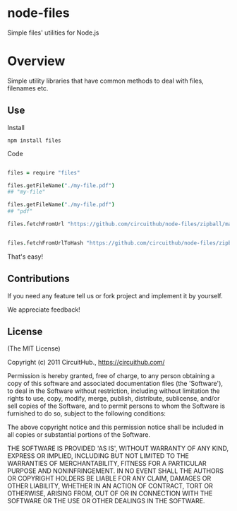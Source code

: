 node-files
==========

Simple files' utilities for Node.js

# Overview

Simple utility libraries that have common methods to deal with files, filenames etc.

## Use

Install

`npm install files`


Code

``` coffee

files = require "files"

files.getFileName("./my-file.pdf")
## "my-file"

files.getFileName("./my-file.pdf")
## "pdf"

files.fetchFromUrl "https://github.com/circuithub/node-files/zipball/master", "./download", (err, path) -> ...


files.fetchFromUrlToHash "https://github.com/circuithub/node-files/zipball/master", "./download",  ".zip", (err, path) -> ...

```

That's easy!


## Contributions

If you need any feature tell us or fork project and implement it by yourself.

We appreciate feedback!

## License

(The MIT License)

Copyright (c) 2011 CircuitHub., https://circuithub.com/

Permission is hereby granted, free of charge, to any person obtaining
a copy of this software and associated documentation files (the
'Software'), to deal in the Software without restriction, including
without limitation the rights to use, copy, modify, merge, publish,
distribute, sublicense, and/or sell copies of the Software, and to
permit persons to whom the Software is furnished to do so, subject to
the following conditions:

The above copyright notice and this permission notice shall be
included in all copies or substantial portions of the Software.

THE SOFTWARE IS PROVIDED 'AS IS', WITHOUT WARRANTY OF ANY KIND,
EXPRESS OR IMPLIED, INCLUDING BUT NOT LIMITED TO THE WARRANTIES OF
MERCHANTABILITY, FITNESS FOR A PARTICULAR PURPOSE AND NONINFRINGEMENT.
IN NO EVENT SHALL THE AUTHORS OR COPYRIGHT HOLDERS BE LIABLE FOR ANY
CLAIM, DAMAGES OR OTHER LIABILITY, WHETHER IN AN ACTION OF CONTRACT,
TORT OR OTHERWISE, ARISING FROM, OUT OF OR IN CONNECTION WITH THE
SOFTWARE OR THE USE OR OTHER DEALINGS IN THE SOFTWARE.